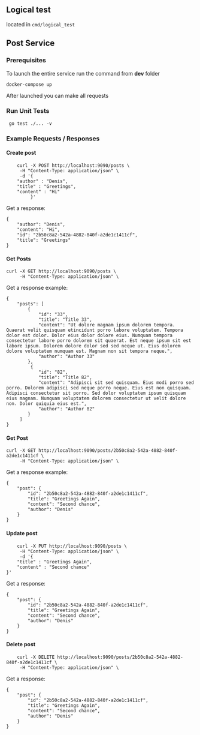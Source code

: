 ## Logical test
located in `cmd/logical_test`

## Post Service

### Prerequisites

To launch the entire service run the command from **dev** folder

```
docker-compose up
```

After launched you can make all requests

### Run Unit Tests

```
 go test ./... -v
```

### Example Requests / Responses

#### Create post

```
    curl -X POST http://localhost:9090/posts \
     -H "Content-Type: application/json" \
     -d '{
    "author" : "Denis",
    "title" : "Greetings",
    "content" : "Hi"
         }'
```

Get a response:

```
{
    "author": "Denis",
    "content": "Hi",
    "id": "2b50c8a2-542a-4882-840f-a2de1c1411cf",
    "title": "Greetings"
}
```

#### Get Posts

```
curl -X GET http://localhost:9090/posts \
     -H "Content-Type: application/json" \
```

Get a response example:

```
{
    "posts": [
        {
            "id": "33",
            "title": "Title 33",
            "content": "Ut dolore magnam ipsum dolorem tempora. Quaerat velit quisquam etincidunt porro labore voluptatem. Tempora dolor est dolor. Dolor eius dolor dolore eius. Numquam tempora consectetur labore porro dolorem sit quaerat. Est neque ipsum sit est labore ipsum. Dolorem dolore dolor sed sed neque ut. Eius dolorem dolore voluptatem numquam est. Magnam non sit tempora neque.",
            "author": "Author 33"
        },
         {
            "id": "82",
            "title": "Title 82",
            "content": "Adipisci sit sed quisquam. Eius modi porro sed porro. Dolorem adipisci sed neque porro neque. Eius est non quisquam. Adipisci consectetur sit porro. Sed dolor voluptatem ipsum quisquam eius magnam. Numquam voluptatem dolorem consectetur ut velit dolore non. Dolor quiquia eius est.",
            "author": "Author 82"
        }
     ]
}  

```

#### Get Post

```
curl -X GET http://localhost:9090/posts/2b50c8a2-542a-4882-840f-a2de1c1411cf \
     -H "Content-Type: application/json" \
```

Get a response example:

```
{
    "post": {
        "id": "2b50c8a2-542a-4882-840f-a2de1c1411cf",
        "title": "Greetings Again",
        "content": "Second chance",
        "author": "Denis"
    }
} 
```

#### Update post

```
    curl -X PUT http://localhost:9090/posts \
     -H "Content-Type: application/json" \
     -d '{
    "title" : "Greetings Again",
    "content" : "Second chance"
}'
```

Get a response:

```
{
    "post": {
        "id": "2b50c8a2-542a-4882-840f-a2de1c1411cf",
        "title": "Greetings Again",
        "content": "Second chance",
        "author": "Denis"
    }
}
```

#### Delete post

```
    curl -X DELETE http://localhost:9090/posts/2b50c8a2-542a-4882-840f-a2de1c1411cf \
     -H "Content-Type: application/json" \
```

Get a response:

```
{
    "post": {
        "id": "2b50c8a2-542a-4882-840f-a2de1c1411cf",
        "title": "Greetings Again",
        "content": "Second chance",
        "author": "Denis"
    }
}
```
